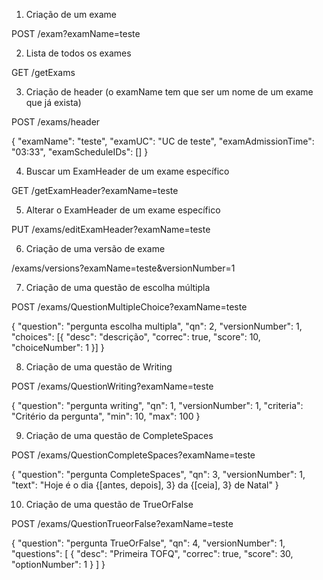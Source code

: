1. Criação de um exame

POST /exam?examName=teste

2. Lista de todos os exames

GET /getExams

3. Criação de header (o examName tem que ser um nome de um exame que já exista)

POST /exams/header

{
  "examName": "teste",
  "examUC": "UC de teste",
  "examAdmissionTime": "03:33",
  "examScheduleIDs": []
}

4. Buscar um ExamHeader de um exame específico

GET /getExamHeader?examName=teste

5. Alterar o ExamHeader de um exame específico

PUT /exams/editExamHeader?examName=teste

6. Criação de uma versão de exame

/exams/versions?examName=teste&versionNumber=1

7. Criação de uma questão de escolha múltipla

POST /exams/QuestionMultipleChoice?examName=teste

{
  "question": "pergunta escolha multipla",
  "qn": 2,
  "versionNumber": 1,
  "choices": [{
    "desc": "descrição",
    "correc": true,
    "score": 10,
    "choiceNumber": 1
  }]
}

8. Criação de uma questão de Writing

POST /exams/QuestionWriting?examName=teste

{
  "question": "pergunta writing",
  "qn": 1,
  "versionNumber": 1,
  "criteria": "Critério da pergunta",
  "min": 10,
  "max": 100
}

9. Criação de uma questão de CompleteSpaces

POST /exams/QuestionCompleteSpaces?examName=teste

{
  "question": "pergunta CompleteSpaces",
  "qn": 3,
  "versionNumber": 1,
  "text": "Hoje é o dia {[antes, depois], 3} da {[ceia], 3} de Natal"
}

10. Criação de uma questão de TrueOrFalse

POST /exams/QuestionTrueorFalse?examName=teste

{
  "question": "pergunta TrueOrFalse",
  "qn": 4,
  "versionNumber": 1,
  "questions": [
    {
      "desc": "Primeira TOFQ",
      "correc": true,
      "score": 30,
      "optionNumber": 1
    }
  ]
}